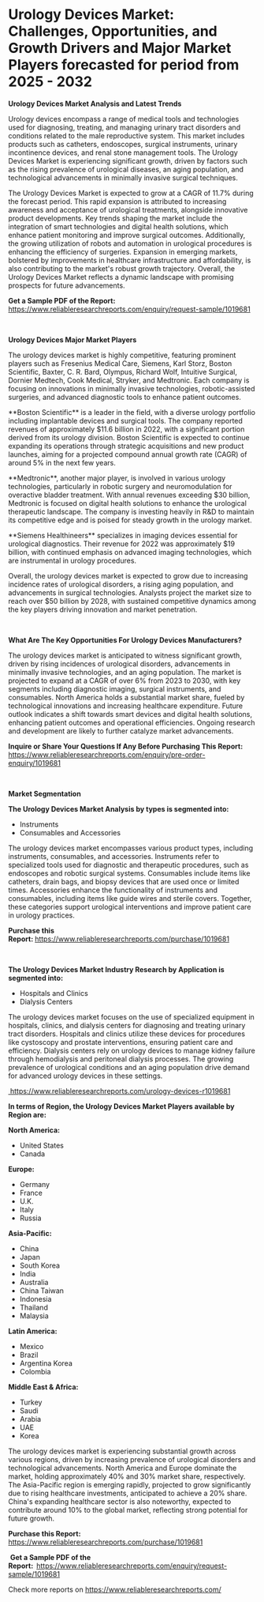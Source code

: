<p><h1>Urology Devices Market: Challenges, Opportunities, and Growth Drivers and Major Market Players forecasted for period from 2025 - 2032</h1></p><p><strong>Urology Devices Market Analysis and Latest Trends</strong></p>
<p><p>Urology devices encompass a range of medical tools and technologies used for diagnosing, treating, and managing urinary tract disorders and conditions related to the male reproductive system. This market includes products such as catheters, endoscopes, surgical instruments, urinary incontinence devices, and renal stone management tools. The Urology Devices Market is experiencing significant growth, driven by factors such as the rising prevalence of urological diseases, an aging population, and technological advancements in minimally invasive surgical techniques.</p><p>The Urology Devices Market is expected to grow at a CAGR of 11.7% during the forecast period. This rapid expansion is attributed to increasing awareness and acceptance of urological treatments, alongside innovative product developments. Key trends shaping the market include the integration of smart technologies and digital health solutions, which enhance patient monitoring and improve surgical outcomes. Additionally, the growing utilization of robots and automation in urological procedures is enhancing the efficiency of surgeries. Expansion in emerging markets, bolstered by improvements in healthcare infrastructure and affordability, is also contributing to the market's robust growth trajectory. Overall, the Urology Devices Market reflects a dynamic landscape with promising prospects for future advancements.</p></p>
<p><strong>Get a Sample PDF of the Report:&nbsp;</strong> <a href="https://www.reliableresearchreports.com/enquiry/request-sample/1019681?utm_campaign=2219&utm_medium=2&utm_source=Github&utm_content=ia&utm_term=03032025&utm_id=urology-devices">https://www.reliableresearchreports.com/enquiry/request-sample/1019681</a></p>
<p>&nbsp;</p>
<p><strong>Urology Devices Major Market Players</strong></p>
<p><p>The urology devices market is highly competitive, featuring prominent players such as Fresenius Medical Care, Siemens, Karl Storz, Boston Scientific, Baxter, C. R. Bard, Olympus, Richard Wolf, Intuitive Surgical, Dornier Medtech, Cook Medical, Stryker, and Medtronic. Each company is focusing on innovations in minimally invasive technologies, robotic-assisted surgeries, and advanced diagnostic tools to enhance patient outcomes.</p><p>**Boston Scientific** is a leader in the field, with a diverse urology portfolio including implantable devices and surgical tools. The company reported revenues of approximately $11.6 billion in 2022, with a significant portion derived from its urology division. Boston Scientific is expected to continue expanding its operations through strategic acquisitions and new product launches, aiming for a projected compound annual growth rate (CAGR) of around 5% in the next few years.</p><p>**Medtronic**, another major player, is involved in various urology technologies, particularly in robotic surgery and neuromodulation for overactive bladder treatment. With annual revenues exceeding $30 billion, Medtronic is focused on digital health solutions to enhance the urological therapeutic landscape. The company is investing heavily in R&D to maintain its competitive edge and is poised for steady growth in the urology market.</p><p>**Siemens Healthineers** specializes in imaging devices essential for urological diagnostics. Their revenue for 2022 was approximately $19 billion, with continued emphasis on advanced imaging technologies, which are instrumental in urology procedures.</p><p>Overall, the urology devices market is expected to grow due to increasing incidence rates of urological disorders, a rising aging population, and advancements in surgical technologies. Analysts project the market size to reach over $50 billion by 2028, with sustained competitive dynamics among the key players driving innovation and market penetration.</p></p>
<p>&nbsp;</p>
<p><strong>What Are The Key Opportunities For Urology Devices Manufacturers?</strong></p>
<p><p>The urology devices market is anticipated to witness significant growth, driven by rising incidences of urological disorders, advancements in minimally invasive technologies, and an aging population. The market is projected to expand at a CAGR of over 6% from 2023 to 2030, with key segments including diagnostic imaging, surgical instruments, and consumables. North America holds a substantial market share, fueled by technological innovations and increasing healthcare expenditure. Future outlook indicates a shift towards smart devices and digital health solutions, enhancing patient outcomes and operational efficiencies. Ongoing research and development are likely to further catalyze market advancements.</p></p>
<p><strong>Inquire or Share Your Questions If Any Before Purchasing This Report:</strong> <a href="https://www.reliableresearchreports.com/enquiry/pre-order-enquiry/1019681?utm_campaign=2219&utm_medium=2&utm_source=Github&utm_content=ia&utm_term=03032025&utm_id=urology-devices">https://www.reliableresearchreports.com/enquiry/pre-order-enquiry/1019681</a></p>
<p>&nbsp;</p>
<p><strong>Market Segmentation</strong></p>
<p><strong>The Urology Devices Market Analysis by types is segmented into:</strong></p>
<p><ul><li>Instruments</li><li>Consumables and Accessories</li></ul></p>
<p><p>The urology devices market encompasses various product types, including instruments, consumables, and accessories. Instruments refer to specialized tools used for diagnostic and therapeutic procedures, such as endoscopes and robotic surgical systems. Consumables include items like catheters, drain bags, and biopsy devices that are used once or limited times. Accessories enhance the functionality of instruments and consumables, including items like guide wires and sterile covers. Together, these categories support urological interventions and improve patient care in urology practices.</p></p>
<p><strong>Purchase this Report:&nbsp;</strong><a href="https://www.reliableresearchreports.com/purchase/1019681?utm_campaign=2219&utm_medium=2&utm_source=Github&utm_content=ia&utm_term=03032025&utm_id=urology-devices">https://www.reliableresearchreports.com/purchase/1019681</a></p>
<p>&nbsp;</p>
<p><strong>The Urology Devices Market Industry Research by Application is segmented into:</strong></p>
<p><ul><li>Hospitals and Clinics</li><li>Dialysis Centers</li></ul></p>
<p><p>The urology devices market focuses on the use of specialized equipment in hospitals, clinics, and dialysis centers for diagnosing and treating urinary tract disorders. Hospitals and clinics utilize these devices for procedures like cystoscopy and prostate interventions, ensuring patient care and efficiency. Dialysis centers rely on urology devices to manage kidney failure through hemodialysis and peritoneal dialysis processes. The growing prevalence of urological conditions and an aging population drive demand for advanced urology devices in these settings.</p></p>
<p><a href="https://www.reliableresearchreports.com/urology-devices-r1019681?utm_campaign=2219&utm_medium=2&utm_source=Github&utm_content=ia&utm_term=03032025&utm_id=urology-devices">&nbsp;https://www.reliableresearchreports.com/urology-devices-r1019681</a></p>
<p><strong>In terms of Region, the Urology Devices Market Players available by Region are:</strong></p>
<p>
    <p> <strong> North America: </strong>
        <ul>
            <li>United States</li>
            <li>Canada</li>
        </ul>
        </p> 
    <p> <strong> Europe: </strong>
        <ul>
            <li>Germany</li>
            <li>France</li>
            <li>U.K.</li>
            <li>Italy</li>
            <li>Russia</li>
        </ul>
        </p> 
    <p> <strong> Asia-Pacific: </strong>
        <ul>
            <li>China</li>
            <li>Japan</li>
            <li>South Korea</li>
            <li>India</li>
            <li>Australia</li>
            <li>China Taiwan</li>
            <li>Indonesia</li>
            <li>Thailand</li>
            <li>Malaysia</li>
        </ul>
        </p> 
    <p> <strong> Latin America: </strong>
        <ul>
            <li>Mexico</li>
            <li>Brazil</li>
            <li>Argentina Korea</li>
            <li>Colombia</li>
        </ul>
        </p> 
    <p> <strong> Middle East & Africa: </strong>
        <ul>
            <li>Turkey</li>
            <li>Saudi</li>
            <li>Arabia</li>
            <li>UAE</li>
            <li>Korea</li>
        </ul>
    </p>
    </p>
<p><p>The urology devices market is experiencing substantial growth across various regions, driven by increasing prevalence of urological disorders and technological advancements. North America and Europe dominate the market, holding approximately 40% and 30% market share, respectively. The Asia-Pacific region is emerging rapidly, projected to grow significantly due to rising healthcare investments, anticipated to achieve a 20% share. China's expanding healthcare sector is also noteworthy, expected to contribute around 10% to the global market, reflecting strong potential for future growth.</p></p>
<p><strong>Purchase this Report: </strong><a href="https://www.reliableresearchreports.com/purchase/1019681?utm_campaign=2219&utm_medium=2&utm_source=Github&utm_content=ia&utm_term=03032025&utm_id=urology-devices">https://www.reliableresearchreports.com/purchase/1019681</a></p>
<p>&nbsp;<strong>Get a Sample PDF of the Report:&nbsp;&nbsp;</strong><a href="https://www.reliableresearchreports.com/enquiry/request-sample/1019681?utm_campaign=2219&utm_medium=2&utm_source=Github&utm_content=ia&utm_term=03032025&utm_id=urology-devices">https://www.reliableresearchreports.com/enquiry/request-sample/1019681</a></p>
<p><strong></strong></p>
<p>Check more reports on <a href="https://www.reliableresearchreports.com/?utm_campaign=2219&utm_medium=2&utm_source=Github&utm_content=ia&utm_term=03032025&utm_id=urology-devices">https://www.reliableresearchreports.com/</a></p>